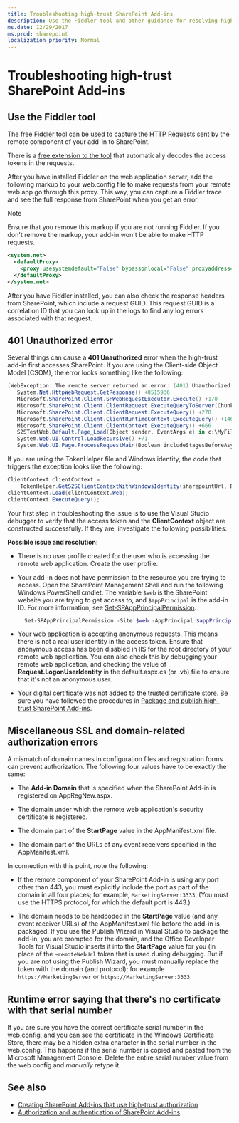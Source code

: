 ```yaml
---
title: Troubleshooting high-trust SharePoint Add-ins
description: Use the Fiddler tool and other guidance for resolving high-trust issues.
ms.date: 12/29/2017
ms.prod: sharepoint
localization_priority: Normal
---
```



# Troubleshooting high-trust SharePoint Add-ins

## Use the Fiddler tool

The free [Fiddler tool](http://www.telerik.com/fiddler) can be used to capture the HTTP Requests sent by the remote component of your add-in to SharePoint. 

There is a [free extension to the tool](https://github.com/andrewconnell/SPOAuthFiddlerExt) that automatically decodes the access tokens in the requests.

After you have installed Fiddler on the web application server, add the following markup to your web.config file to make requests from your remote web app go through this proxy. This way, you can capture a Fiddler trace and see the full response from SharePoint when you get an error.
 
> [!NOTE] 
> Ensure that you remove this markup if you are not running Fiddler. If you don't remove the markup, your add-in won't be able to make HTTP requests.

```XML
<system.net>
  <defaultProxy>
    <proxy usesystemdefault="False" bypassonlocal="False" proxyaddress="http://127.0.0.1:8888" />
  </defaultProxy>
</system.net>

```

After you have Fiddler installed, you can also check the response headers from SharePoint, which include a request GUID. This request GUID is a correlation ID that you can look up in the logs to find any log errors associated with that request.
 

<a name="UnauthorizedException"> </a> 

## 401 Unauthorized error

Several things can cause a **401 Unauthorized** error when the high-trust add-in first accesses SharePoint. If you are using the Client-side Object Model (CSOM), the error looks something like the following:

```csharp
[WebException: The remote server returned an error: (401) Unauthorized.]
   System.Net.HttpWebRequest.GetResponse() +8515936
   Microsoft.SharePoint.Client.SPWebRequestExecutor.Execute() +178
   Microsoft.SharePoint.Client.ClientRequest.ExecuteQueryToServer(ChunkStringBuilder sb) +1427
   Microsoft.SharePoint.Client.ClientRequest.ExecuteQuery() +270
   Microsoft.SharePoint.Client.ClientRuntimeContext.ExecuteQuery() +146
   Microsoft.SharePoint.Client.ClientContext.ExecuteQuery() +666
   S2STestWeb.Default.Page_Load(Object sender, EventArgs e) in c:\MyFiles\HightrustTest\HightrustTestWeb\Default.aspx.cs:28
   System.Web.UI.Control.LoadRecursive() +71
   System.Web.UI.Page.ProcessRequestMain(Boolean includeStagesBeforeAsyncPoint, Boolean includeStagesAfterAsyncPoint) +3178
```

If you are using the TokenHelper file and Windows identity, the code that triggers the exception looks like the following:

```csharp
ClientContext clientContext = 
    TokenHelper.GetS2SClientContextWithWindowsIdentity(sharepointUrl, Request.LogonUserIdentity); 
clientContext.Load(clientContext.Web);
clientContext.ExecuteQuery();
```

Your first step in troubleshooting the issue is to use the Visual Studio debugger to verify that the access token and the **ClientContext** object are constructed successfully. If they are, investigate the following possibilities:
 
**Possible issue and resolution**:

- There is no user profile created for the user who is accessing the remote web application. Create the user profile.
    
- Your add-in does not have permission to the resource you are trying to access. Open the SharePoint Management Shell and run the following Windows PowerShell cmdlet. The variable `$web` is the SharePoint website you are trying to get access to, and `$appPrincipal` is the add-in ID. For more information, see [Set-SPAppPrincipalPermission](https://docs.microsoft.com/en-us/powershell/module/sharepoint-server/Set-SPAppPrincipalPermission?view=sharepoint-ps).
      
  ```powershell
    Set-SPAppPrincipalPermission -Site $web -AppPrincipal $appPrincipal -Scope Site -Right FullControl
  ```

- Your web application is accepting anonymous requests. This means there is not a real user identity in the access token. Ensure that anonymous access has been disabled in IIS for the root directory of your remote web application. You can also check this by debugging your remote web application, and checking the value of **Request.LogonUserIdentity** in the default.aspx.cs (or .vb) file to ensure that it's not an anonymous user.    
 
- Your digital certificate was not added to the trusted certificate store. Be sure you have followed the procedures in  [Package and publish high-trust SharePoint Add-ins](package-and-publish-high-trust-sharepoint-add-ins.md).
    
<a name="DomainRelatedErrors"> </a> 

## Miscellaneous SSL and domain-related authorization errors

A mismatch of domain names in configuration files and registration forms can prevent authorization. The following four values have to be exactly the same:

- The **Add-in Domain** that is specified when the SharePoint Add-in is registered on AppRegNew.aspx.    
 
- The domain under which the remote web application's security certificate is registered.    
 
- The domain part of the **StartPage** value in the AppManifest.xml file.    
 
- The domain part of the URLs of any event receivers specified in the AppManifest.xml.    
 
In connection with this point, note the following:

- If the remote component of your SharePoint Add-in is using any port other than 443, you must explicitly include the port as part of the domain in all four places; for example, `MarketingServer:3333`. (You must use the HTTPS protocol, for which the default port is 443.)

- The domain needs to be hardcoded in the **StartPage** value (and any event receiver URLs) of the AppManifest.xml file before the add-in is packaged. If you use the Publish Wizard in Visual Studio to package the add-in, you are prompted for the domain, and the Office Developer Tools for Visual Studio inserts it into the **StartPage** value for you (in place of the `~remoteWebUrl` token that is used during debugging. But if you are not using the Publish Wizard, you must manually replace the token with the domain (and protocol); for example `https://MarketingServer` or `https://MarketingServer:3333`.
    
<a name="DomainRelatedErrors"> </a> 

## Runtime error saying that there's no certificate with that serial number

If you are sure you have the correct certificate serial number in the web.config, and you can see the certificate in the  Windows Certificate Store, there may be a hidden extra character in the serial number in the web.config. This happens if the serial number is copied and pasted from the Microsoft Management Console. Delete the entire serial number value from the web.config and *manually* retype it.

## See also

- [Creating SharePoint Add-ins that use high-trust authorization](creating-sharepoint-add-ins-that-use-high-trust-authorization.md)
- [Authorization and authentication of SharePoint Add-ins](authorization-and-authentication-of-sharepoint-add-ins.md)
 

 

